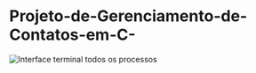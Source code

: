 # Projeto-de-Gerenciamento-de-Contatos-em-C-


![Interface terminal todos os processos](https://github.com/viniciuscaetano12/Projeto-de-Gerenciamento-de-Contatos-em-C-/assets/111949554/7a7e0200-3f28-405e-8212-7e97a89f3f92)


